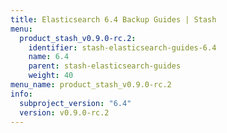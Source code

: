 ```yaml
---
title: Elasticsearch 6.4 Backup Guides | Stash
menu:
  product_stash_v0.9.0-rc.2:
    identifier: stash-elasticsearch-guides-6.4
    name: 6.4
    parent: stash-elasticsearch-guides
    weight: 40
menu_name: product_stash_v0.9.0-rc.2
info:
  subproject_version: "6.4"
  version: v0.9.0-rc.2
---
```


